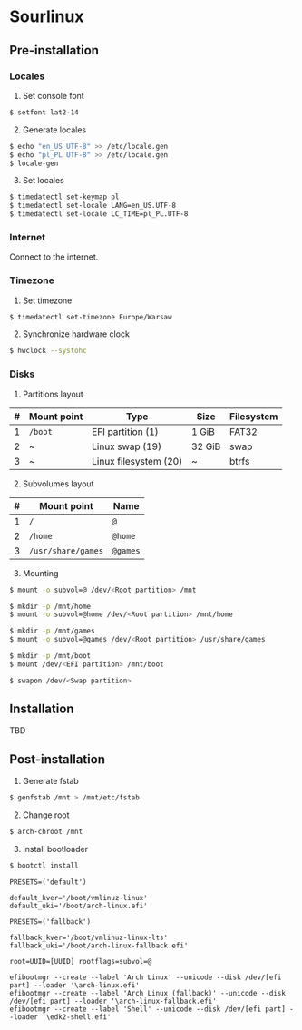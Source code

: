 # Sourlinux

## Pre-installation

### Locales

1. Set console font

```sh
$ setfont lat2-14
```

2. Generate locales

```sh
$ echo "en_US UTF-8" >> /etc/locale.gen
$ echo "pl_PL UTF-8" >> /etc/locale.gen
$ locale-gen
```

3. Set locales

```sh
$ timedatectl set-keymap pl
$ timedatectl set-locale LANG=en_US.UTF-8
$ timedatectl set-locale LC_TIME=pl_PL.UTF-8
```

### Internet

Connect to the internet.

### Timezone

1. Set timezone

```sh
$ timedatectl set-timezone Europe/Warsaw
```

2. Synchronize hardware clock

```sh
$ hwclock --systohc
```

### Disks

1. Partitions layout

| # | Mount point | Type                  | Size   | Filesystem |
| - | ----------- | --------------------- | ------ | ---------- |
| 1 | `/boot`     | EFI partition (1)     | 1 GiB  | FAT32      |
| 2 | ~           | Linux swap (19)       | 32 GiB | swap       |
| 3 | ~           | Linux filesystem (20) | ~      | btrfs      |

2. Subvolumes layout

| # | Mount point        | Name     |
| - | ------------------ | -------- |
| 1 | `/`                | `@`      |
| 2 | `/home`            | `@home`  |
| 3 | `/usr/share/games` | `@games` |

3. Mounting

```sh
$ mount -o subvol=@ /dev/<Root partition> /mnt
```

```sh
$ mkdir -p /mnt/home
$ mount -o subvol=@home /dev/<Root partition> /mnt/home
```

```sh
$ mkdir -p /mnt/games
$ mount -o subvol=@games /dev/<Root partition> /usr/share/games
```

```sh
$ mkdir -p /mnt/boot
$ mount /dev/<EFI partition> /mnt/boot
```

```sh
$ swapon /dev/<Swap partition>
```

## Installation

TBD

## Post-installation

1. Generate fstab

```sh
$ genfstab /mnt > /mnt/etc/fstab
```

2. Change root

```sh
$ arch-chroot /mnt
```

3. Install bootloader

```sh
$ bootctl install
```

```
PRESETS=('default')

default_kver='/boot/vmlinuz-linux'
default_uki='/boot/arch-linux.efi'
```

```
PRESETS=('fallback')

fallback_kver='/boot/vmlinuz-linux-lts'
fallback_uki='/boot/arch-linux-fallback.efi'
```

```
root=UUID=[UUID] rootflags=subvol=@
```

```
efibootmgr --create --label 'Arch Linux' --unicode --disk /dev/[efi part] --loader '\arch-linux.efi'
efibootmgr --create --label 'Arch Linux (fallback)' --unicode --disk /dev/[efi part] --loader '\arch-linux-fallback.efi'
efibootmgr --create --label 'Shell' --unicode --disk /dev/[efi part] --loader '\edk2-shell.efi'
```




